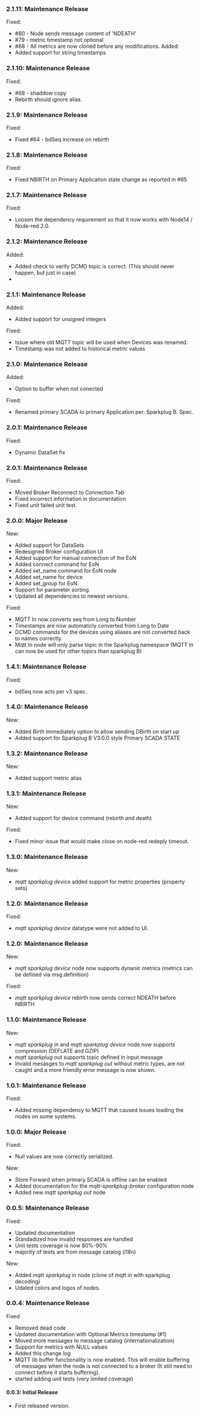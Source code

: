 ### 2.1.11: Maintenance Release
Fixed:
- #80 - Node sends message content of 'NDEATH'
- #79 - metric timestamp not optional
- #68 - All metrics are now cloned before any modifications.
Added:
- Added support for string timestamps
  
### 2.1.10: Maintenance Release
Fixed:
- #68 - shaddow copy
- Rebirth should ignore alias.

### 2.1.9: Maintenance Release
Fixed:
- Fixed #64 - bdSeq increase on rebirth

### 2.1.8: Maintenance Release
Fixed:
- Fixed NBIRTH on Primary Application state change as reported in #65 

### 2.1.7: Maintenance Release
Fixed:
- Loosen the dependency requirement so that it now works with Node14 / Node-red 2.0. 

### 2.1.2: Maintenance Release
Added:
- Added check to verify DCMD topic is correct. (This should never happen, but just in case)
- 
### 2.1.1: Maintenance Release
Added:
- Added support for unsigned integers

Fixed:
- Issue where old MQTT topic will be used when Devices was renamed.
- Timestamp was not added to historical metric values

### 2.1.0: Maintenance Release
Added:
- Option to buffer when not conected

Fixed:
- Renamed primary SCADA to primary Application per. Sparkplug B. Spec.

### 2.0.1: Maintenance Release
Fixed:
- Dynamic DataSet fix

### 2.0.1: Maintenance Release
Fixed:
- Moved Broker Reconnect to Connection Tab
- Fixed incorrect information in documentation
- Fixed unit failed unit test.

### 2.0.0: Major Release

New:
- Added support for DataSets
- Redesigned Broker configuration UI
- Added support for manual connection of the EoN
- Added connect command for EoN
- Added set_name command for EoN node
- Added set_name for device
- Added set_group for EoN.
- Support for parameter sorting
- Updated all dependencies to newest versions. 

Fixed:
- MQTT In now converts seq from Long to Number
- Timestamps are now automaticly converted from Long to Date
- DCMD commands for the devices using aliases are not converted back to names correctly.
- Mqtt In node will only parse topic in the Sparkplug namespace (MQTT in can now be used for other topics 
than sparkplug B)

### 1.4.1: Maintenance Release

 Fixed:
- bdSeq now acts per v3 spec.

### 1.4.0: Maintenance Release

 New:
- Added Birth Immediately option to allow sending DBirth on start up
- Added support for Sparkplug B V3.0.0 style Primary SCADA STATE 

### 1.3.2: Maintenance Release

 New:
- Added support metric alias


### 1.3.1: Maintenance Release

 New:
- Added support for device command (rebirth and death)

Fixed:
- Fixed minor issue that would make close on node-red redeply timeout.

### 1.3.0: Maintenance Release

 New:
- _mqtt sparkplug device_ added support for metric properties (property sets)

### 1.2.0: Maintenance Release

 Fixed:
- _mqtt sparkplug device_ datatype were not added to UI.


### 1.2.0: Maintenance Release
New:
 - _mqtt sparkplug device_ node now supports dynanic metrics (metrics can be defined via msg.definition)
 
 Fixed:
- _mqtt sparkplug device_ rebirth now sends correct NDEATH before NBIRTH

### 1.1.0: Maintenance Release

New:
 - _mqtt sparkplug in_ and _mqtt sparkplug device_ node now supports compression (DEFLATE and GZIP)
 - _mqtt sparkplug out_ supports topic defined in input message
 - Invalid mesasges to _mqtt sparkplug out_ without metric types, are not caught and a more friendly error message is now shown.

### 1.0.1: Maintenance Release

Fixed:
- Added missing dependency to MQTT that caused issues loading the nodes on some systems. 

### 1.0.0: Major Release

Fixed:
- Null values are now correctly serialized.

New:
- Store Forward when primary SCADA is offline can be enabled
- Added documentation for the *mqtt-sparkplug-broker* configuration node
- Added new *mqtt sparkplug out* node

### 0.0.5: Maintenance Release

Fixed:
 - Updated documentation
 - Standadized how invalid responses are handled
 - Unit tests coverage is now 80%-90%
 - majority of texts are from message catalog (i18n)

New:
 - Added _mqtt sparkplug in_ node (clone of mqtt in with sparkplug decoding)
 - Udated colors and logos of nodes.

### 0.0.4: Maintenance Release

Fixed
 - Removed dead code
 - Updated documentation with Optional Metrics timestamp (#1)
 - Moved more messages to message catalog (internationalization)
 - Support for metrics with NULL values
 - Added this change log
 - MQTT lib buffer functionality is now enabled. This will enable buffering of messages when the node is not connected to a broker (It still need to connect before it starts buffering).
 - started adding unit tests (very limited coverage)

#### 0.0.3: Initial Release

 - First released version. 
